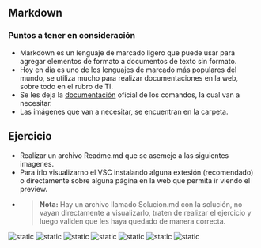 
## Markdown

### Puntos a tener en consideración
- Markdown es un lenguaje de marcado ligero que puede usar para agregar elementos de formato a documentos de texto sin formato.
- Hoy en día es uno de los lenguajes de marcado más populares del mundo, se utiliza mucho para realizar documentaciones en la web, sobre todo en el rubro de TI.
- Se les deja la [documentación](https://www.markdownguide.org/cheat-sheet/) oficial de los comandos, la cual van a necesitar.
- Las imágenes que van a necesitar, se encuentran en la carpeta.

## Ejercicio
- Realizar un archivo Readme.md que se asemeje a las siguientes imagenes.
- Para irlo visualizarno el VSC instalando alguna extesión (recomendado) o directamente sobre alguna página en la web que permita ir viendo el preview.
- >**Nota:** Hay un archivo llamado Solucion.md con la solución, no vayan directamente a visualizarlo, traten de realizar el ejercicio y luego validen que les haya quedado de manera correcta.
<img src="Extras/Imagenes/laboratorioNivelacion/Markdown/1.png" title="static">
<img src="Extras/Imagenes/laboratorioNivelacion/Markdown/2.png" title="static">
<img src="Extras/Imagenes/laboratorioNivelacion/Markdown/3.png" title="static">
<img src="Extras/Imagenes/laboratorioNivelacion/Markdown/4.png" title="static">
<img src="Extras/Imagenes/laboratorioNivelacion/Markdown/5.png" title="static">
<img src="Extras/Imagenes/laboratorioNivelacion/Markdown/6.png" title="static">
<img src="Extras/Imagenes/laboratorioNivelacion/Markdown/7.png" title="static">
